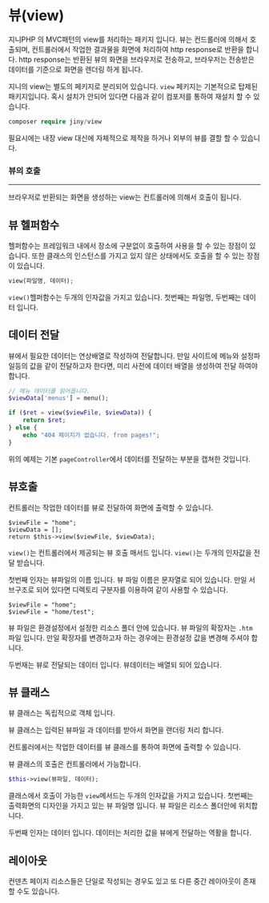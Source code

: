 # 뷰(view)
지니PHP 의 MVC패턴의 view를 처리하는 패키지 입니다. 뷰는 컨드롤러에 의해서 호출되며, 컨트롤러에서 작업한 결과물을 화면에 처리하여 http response로 반환을 합니다.
http response는 반환된 뷰의 화면을 브라우저로 전송하고, 브라우저는 전송받은 데이터를 기준으로 화면을 렌더링 하게 됩니다.

지니의 view는 별도의 페키지로 분리되어 있습니다. `view` 페키지는 기본적으로 탑제된 패키지입니다. 혹시 설치가 안되어 있다면 다음과 같이 컴포저를 통하여 재설치 할 수 있습니다.

```php
composer require jiny/view
```
필요시에는 내장 view 대신에 자체적으로 제작을 하거나 외부의 뷰를 결할 할 수 있습니다.


### 뷰의 호출
---
브라우저로 반환되는 화면을 생성하는 view는 컨트롤러에 의해서 호출이 됩니다. 



## 뷰 헬퍼함수

헬퍼함수는 프레임워크 내에서 장소에 구분없이 호출하여 사용을 할 수 있는 장점이 있습니다. 또한 클래스의 인스턴스를 가지고 있지 않은 상태에서도 호출을 할 수 있는 장점이 있습니다.

```php
view(파일명, 데이터);
```

`view()`헬퍼함수는 두개의 인자값을 가지고 있습니다. 첫번째는 파일명, 두번째는 데이터 입니다.



## 데이터 전달

뷰에서 필요한 데이터는 연상배열로 작성하여 전달합니다. 만일 사이트에 메뉴와 설정파일등의 값을 같이 전달하고자 한다면, 미리 사전에 데이터 배열을 생성하여 전달 하여야 합니다.

```php
// 메뉴 데이터를 읽어옵니다.
$viewData['menus'] = menu();

if ($ret = view($viewFile, $viewData)) {
    return $ret;
} else {
    echo "404 페이지가 없습니다. from pages!";
}

```
위의 예제는 기본 `pageController`에서 데이터를 전달하는 부분을 캡쳐한 것입니다.


## 뷰호출

컨트롤러는 작업한 데이터를 뷰로 전달하여 화면에 출력할 수 있습니다.

```
$viewFile = "home";
$viewData = [];
return $this->view($viewFile, $viewData);
```

`view()`는 컨트롤러에서 제공되는 뷰 호출 매서드 입니다. `view()`는 두개의 인자값을 전달 받습니다. 

첫번째 인자는 뷰파일의 이름 입니다. 뷰 파일 이름은 문자열로 되어 있습니다. 만일 서브구조로 되어 있다면 디렉토리 구분자를 이용하여 같이 사용할 수 있습니다.
```
$viewFile = "home";
$viewFile = "home/test";
```

뷰 파일은 환경설정에서 설정한 리소스 폴더 안에 있습니다. 뷰 파일의 확장자는 `.htm` 파일 입니다. 만일 확장자를 변경하고자 하는 경우에는 환경설정 값을 변경해 주셔야 합니다.

두번재는 뷰로 전달되는 데이터 입니다. 뷰데이터는 배열되 되어 있습니다.

## 뷰 클래스
뷰 클래스는 독립적으로 객체 입니다.

뷰 클래스는 입력된 뷰파일 과 데이터를 받아서 화면을 랜더링 처리 합니다.

컨트롤러에서는 작업한 데이터를 뷰 클래스를 통하여 화면에 출력할 수 있습니다. 

뷰 클래스의 호출은 컨트롤러에서 가능합니다.

```php
$this->view(뷰파일, 데이터);
```

클래스에서 호출이 가능한 `view`메서드는 두개의 인자값을 가지고 있습니다. 첫번째는 출력화면의 디자인을 가지고 있는 뷰 파일명 입니다.
뷰 파일은 리소스 폴더안에 위치합니다.

두번째 인자는 데이터 입니다. 데이터는 처리한 값을 뷰에게 전달하는 역활을 합니다.


## 레이아웃
컨덴츠 페이지 리소스들은 단일로 작성되는 경우도 있고 또 다른 중간 레이아웃이 존재할 수도 있습니다.
